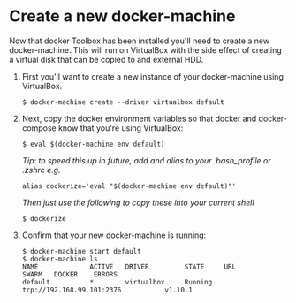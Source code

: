 # Create a new docker-machine

Now that docker Toolbox has been installed you'll need to create a new docker-machine. This will run on VirtualBox with the side effect of creating a virtual disk that can be copied to and external HDD.

1. First you'll want to create a new instance of your docker-machine using VirtualBox.
    ```
    $ docker-machine create --driver virtualbox default
    ```
2. Next, copy the docker environment variables so that docker and docker-compose know that you're using VirtualBox:
    ```
    $ eval $(docker-machine env default)
    ```
    *Tip: to speed this up in future, add and alias to your .bash_profile or .zshrc e.g.*
    ```
    alias dockerize='eval "$(docker-machine env default)"'
    ```
    *Then just use the following to copy these into your current shell*
    ```
    $ dockerize
    ```
3. Confirm that your new docker-machine is running:
    ```
    $ docker-machine start default
    $ docker-machine ls
    NAME             ACTIVE   DRIVER         STATE     URL                         SWARM   DOCKER    ERRORS
    default          *        virtualbox     Running   tcp://192.168.99.101:2376           v1.10.1
    ```
    
